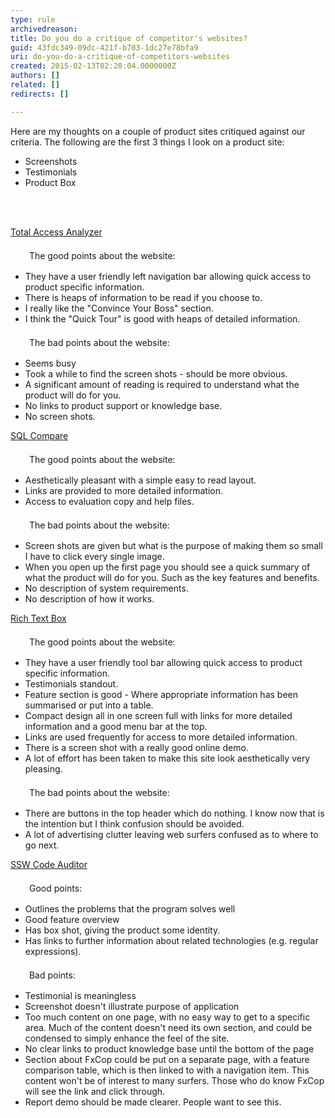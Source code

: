 ```yaml
---
type: rule
archivedreason: 
title: Do you do a critique of competitor's websites?
guid: 43fdc349-09dc-421f-b703-1dc27e78bfa9
uri: do-you-do-a-critique-of-competitors-websites
created: 2015-02-13T02:20:04.0000000Z
authors: []
related: []
redirects: []

---
```



<p>
      Here are my thoughts on a couple of product sites critiqued against our criteria.
      The following are the first 3 things I look on a product site&#58;</p><ul><li>Screenshots</li><li>Testimonials</li><li>Product Box</li></ul>
<br><excerpt class='endintro'></excerpt><br>
<p> 
   <a target="_blank" href="http&#58;//www.ssw.com.au/ssw/Redirect/TotalAcccessAnalyzer.htm">Total Access Analyzer</a></p><p> 
   <img src="http&#58;//www.ssw.com.au/ssw/Standards/Rules/Images/Good.gif" alt="" style="margin&#58;5px;width&#58;16px;" /> The good points about the website&#58;</p><ul><li>They have a user friendly left navigation bar allowing quick access to product specific information.</li><li>There is heaps of information to be read if you choose to.</li><li>I really like the &quot;Convince Your Boss&quot; section.</li><li>I think the &quot;Quick Tour&quot; is good with heaps of detailed information.</li></ul><p> 
   <img src="http&#58;//www.ssw.com.au/ssw/Standards/Rules/Images/Bad.gif" alt="" style="margin&#58;5px;width&#58;16px;" /> The bad points about the website&#58;</p><ul><li>Seems busy</li><li>Took a while to find the screen shots - should be more obvious.</li><li>A significant amount of reading is required to understand what the product will do for you.</li><li>No links to product support or knowledge base.</li><li>No screen shots.</li></ul><p> 
   <a target="_blank" href="http&#58;//www.ssw.com.au/ssw/Redirect/SQLServer/SQLCompare.htm">SQL Compare</a></p><p> 
   <img src="http&#58;//www.ssw.com.au/ssw/Standards/Rules/Images/Good.gif" alt="" style="margin&#58;5px;width&#58;16px;" /> The good points about the website&#58;</p><ul><li>Aesthetically pleasant with a simple easy to read layout.</li><li>Links are provided to more detailed information.</li><li>Access to evaluation copy and help files.</li></ul><p> 
   <img src="http&#58;//www.ssw.com.au/ssw/Standards/Rules/Images/Bad.gif" alt="" style="margin&#58;5px;width&#58;16px;" /> The bad points about the website&#58;</p><ul><li>Screen shots are given but what is the purpose of making them so small I have to click every single image.</li><li>When you open up the first page you should see a quick summary of what the product will do for you. Such as the key features and benefits.</li><li>No description of system requirements.</li><li>No description of how it works.</li></ul><p> 
   <a target="_blank" href="http&#58;//www.ssw.com.au/ssw/Redirect/RichTextBoxEditor.htm">Rich Text Box</a></p><p> 
   <img src="http&#58;//www.ssw.com.au/ssw/Standards/Rules/Images/Good.gif" alt="" style="margin&#58;5px;width&#58;16px;" /> The good points about the website&#58;</p><ul><li>They have a user friendly tool bar allowing quick access to product specific information.</li><li>Testimonials standout.</li><li>Feature section is good - Where appropriate information has been summarised or put into a table.</li><li>Compact design all in one screen full with links for more detailed information and a good menu bar at the top.</li><li>Links are used frequently for access to more detailed information.</li><li>There is a screen shot with a really good online demo.</li><li>A lot of effort has been taken to make this site look aesthetically very pleasing.</li></ul><p> 
   <img src="http&#58;//www.ssw.com.au/ssw/Standards/Rules/Images/Bad.gif" alt="" style="margin&#58;5px;width&#58;16px;" /> The bad points about the website&#58;</p><ul><li>There are buttons in the top header which do nothing. I know now that is the intention but I think confusion should be avoided.</li><li>A lot of advertising clutter leaving web surfers confused as to where to go next.</li></ul><p> 
   <a href="http&#58;//www.ssw.com.au/ssw/CodeAuditor/">SSW Code Auditor</a></p><p> 
   <img src="http&#58;//www.ssw.com.au/ssw/Standards/Rules/Images/Good.gif" alt="" style="margin&#58;5px;width&#58;16px;" /> Good points&#58;</p><ul><li>Outlines the problems that the program solves well</li><li>Good feature overview</li><li>Has box shot, giving the product some identity.</li><li>Has links to further information about related technologies (e.g. regular expressions).</li></ul><p> 
   <img src="http&#58;//www.ssw.com.au/ssw/Standards/Rules/Images/Bad.gif" alt="" style="margin&#58;5px;width&#58;16px;" /> Bad points&#58;</p><ul><li>Testimonial is meaningless</li><li>Screenshot doesn't illustrate purpose of application</li><li>Too much content on one page, with no easy way to get to a specific area. Much of the content doesn't need its own section, and could be condensed to simply enhance the feel of the site.</li><li>No clear links to product knowledge base until the bottom of the page</li><li>Section about FxCop could be put on a separate page, with a feature comparison table, which is then linked to with a navigation item. This content won't be of interest to many surfers. Those who do know FxCop will see the link and click through.</li><li>Report demo should be made clearer. People want to see this.</li></ul>


